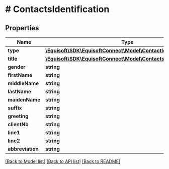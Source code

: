 # # ContactsIdentification

## Properties

Name | Type | Description | Notes
------------ | ------------- | ------------- | -------------
**type** | [**\Equisoft\SDK\EquisoftConnect\Model\ContactIdentificationType**](ContactIdentificationType.md) |  | [optional]
**title** | [**\Equisoft\SDK\EquisoftConnect\Model\ContactsContactFieldValue**](ContactsContactFieldValue.md) |  | [optional]
**gender** | **string** |  | [optional]
**firstName** | **string** |  | [optional]
**middleName** | **string** |  | [optional]
**lastName** | **string** |  | [optional]
**maidenName** | **string** |  | [optional]
**suffix** | **string** |  | [optional]
**greeting** | **string** |  | [optional]
**clientNb** | **string** |  | [optional]
**line1** | **string** |  | [optional]
**line2** | **string** |  | [optional]
**abbreviation** | **string** |  | [optional]

[[Back to Model list]](../../README.md#models) [[Back to API list]](../../README.md#endpoints) [[Back to README]](../../README.md)

